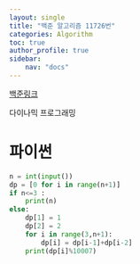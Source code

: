 ```yaml
---
layout: single
title: "백준 알고리즘 11726번"
categories: Algorithm
toc: true
author_profile: true
sidebar:
    nav: "docs"
---
```


[백준링크](https://www.acmicpc.net/problem/11726)


다이나믹 프로그래밍 

# 파이썬
```python
n = int(input())
dp = [0 for i in range(n+1)]
if n<=3 :
    print(n)
else:
    dp[1] = 1
    dp[2] = 2
    for i in range(3,n+1):
        dp[i] = dp[i-1]+dp[i-2]
    print(dp[i]%10007)
```